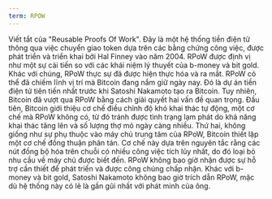 ```yaml
---
term: RPOW
---
```


Viết tắt của "Reusable Proofs Of Work". Đây là một hệ thống tiền điện tử thông qua việc chuyển giao token dựa trên các bằng chứng công việc, được phát triển và triển khai bởi Hal Finney vào năm 2004. RPoW được định vị như một sự cải tiến so với các khái niệm lý thuyết của b-money và bit gold. Khác với chúng, RPoW thực sự đã được hiện thực hóa và ra mắt. RPoW có thể đã chiếm lĩnh vị trí mà Bitcoin đang nắm giữ ngày nay. Đó là dự án tiền điện tử tiên tiến nhất trước khi Satoshi Nakamoto tạo ra Bitcoin. Tuy nhiên, Bitcoin đã vượt qua RPoW bằng cách giải quyết hai vấn đề quan trọng. Đầu tiên, Bitcoin giới thiệu cơ chế điều chỉnh độ khó khai thác tự động, một cơ chế mà RPoW không có, từ đó tránh được tình trạng lạm phát do khả năng khai thác tăng lên và số lượng thợ mỏ ngày càng nhiều. Thứ hai, không giống như sự phụ thuộc vào máy chủ trung tâm của RPoW, Bitcoin thiết lập một cơ chế đồng thuận phân tán. Cơ chế này dựa trên nguyên tắc rằng các nút đồng bộ hóa trên chuỗi có nhiều công việc tích lũy nhất, do đó loại bỏ nhu cầu về máy chủ được biết đến. RPoW không bao giờ nhận được sự hỗ trợ cần thiết để phát triển và được công chúng chấp nhận. Khác với b-money và bit gold, Satoshi Nakamoto không bao giờ trích dẫn RPoW, mặc dù hệ thống này có lẽ là gần gũi nhất với phát minh của ông.
